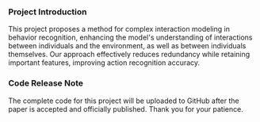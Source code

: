 ### Project Introduction

This project proposes a method for complex interaction modeling in behavior recognition, enhancing the model's understanding of interactions between individuals and the environment, as well as between individuals themselves. Our approach effectively reduces redundancy while retaining important features, improving action recognition accuracy.

### Code Release Note

The complete code for this project will be uploaded to GitHub after the paper is accepted and officially published. Thank you for your patience.
